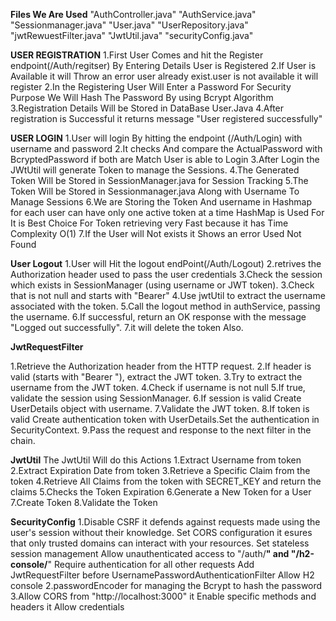 **Files We Are Used**
"AuthController.java"
"AuthService.java"
"Sessionmanager.java"
"User.java"
"UserRepository.java"
"jwtRewuestFilter.java"
"JwtUtil.java"
"securityConfig.java"

**USER REGISTRATION**
1.First User Comes and hit the Register endpoint(/Auth/regitser) By Entering Details User is Registered
2.If User is Available it will Throw an error user already exist.user is not available it will register 
2.In the Registering User Will Enter a Password For Security Purpose We Will Hash The Password By using Bcrypt Algorithm
3.Registration Details Will be Stored in DataBase User.Java
4.After registration is Successful it returns message "User registered successfully"

**USER LOGIN**
1.User will login By hitting the endpoint (/Auth/Login) with username and password
2.It checks And compare  the ActualPassword with BcryptedPassword if both are Match User is able to Login
3.After Login the JWtUtil will generate Token to manage the Sessions.
4.The Generated Token Will be Stored in SessionManager.java for Session Tracking 
5.The Token Will be Stored in Sessionmanager.java Along with Username To Manage Sessions
6.We are Storing the Token And username in Hashmap for each user can have only one active token  at a time 
  HashMap is Used For It is Best Choice For Token retrieving very Fast because it has Time Complexity O(1)
7.If the  User will Not exists it Shows an error Used Not Found

**User Logout**
1.User will Hit the logout endPoint(/Auth/Logout)
2.retrives the Authorization header used to pass the user credentials 
3.Check the  session which  exists in SessionManager (using  username or JWT token).
3.Check that is not null and starts with "Bearer"
4.Use jwtUtil to extract the username associated with the token.
5.Call the logout method in authService, passing the username.
6.If successful, return an OK response with the message "Logged out successfully".
7.it will delete the token Also.

**JwtRequestFilter**

1.Retrieve the Authorization header from the HTTP request.
2.If header is valid (starts with "Bearer "), extract the JWT token.
3.Try to extract the username from the JWT token.
4.Check if username is not null
5.If true, validate the session using SessionManager.
6.If session is valid Create UserDetails object with username.
7.Validate the JWT token.
8.If token is valid Create authentication token with UserDetails.Set the authentication in SecurityContext.
9.Pass the request and response to the next filter in the chain.

**JwtUtil**
The JwtUtil Will do this Actions
1.Extract Username from token 
2.Extract Expiration Date from token 
3.Retrieve a Specific Claim from the token
4.Retrieve All Claims from the token with SECRET_KEY and return the claims
5.Checks the Token Expiration
6.Generate a New Token for a User
7.Create Token 
8.Validate the Token
  
**SecurityConfig**
1.Disable CSRF it  defends against requests made using the user's session without their knowledge.
    Set CORS configuration it esures that only trusted domains can interact with your resources.
    Set stateless session management
    Allow unauthenticated access to "/auth/**" and "/h2-console/**"
    Require authentication for all other requests
    Add JwtRequestFilter before UsernamePasswordAuthenticationFilter
    Allow H2 console
2.passwordEncoder for managing the Bcrypt to hash the password 
3.Allow CORS from "http://localhost:3000"
     it Enable specific methods and headers
     it Allow credentials
